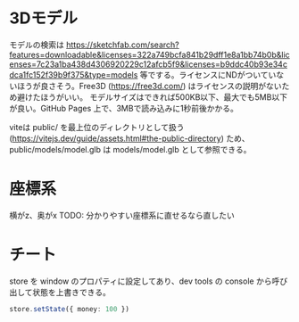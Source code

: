 # 3Dモデル
モデルの検索は https://sketchfab.com/search?features=downloadable&licenses=322a749bcfa841b29dff1e8a1bb74b0b&licenses=7c23a1ba438d4306920229c12afcb5f9&licenses=b9ddc40b93e34cdca1fc152f39b9f375&type=models 等でする。ライセンスにNDがついていないほうが良さそう。Free3D (https://free3d.com/) はライセンスの説明がないため避けたほうがいい。
モデルサイズはできれば500KB以下、最大でも5MB以下が良い。GitHub Pages 上で、3MBで読み込みに1秒前後かかる。

viteは public/ を最上位のディレクトリとして扱う (https://vitejs.dev/guide/assets.html#the-public-directory) ため、public/models/model.glb は models/model.glb として参照できる。

# 座標系
横がz、奥がx
TODO: 分かりやすい座標系に直せるなら直したい

# チート
store を window のプロパティに設定してあり、dev tools の console から呼び出して状態を上書きできる。

```typescript
store.setState({ money: 100 })
```
